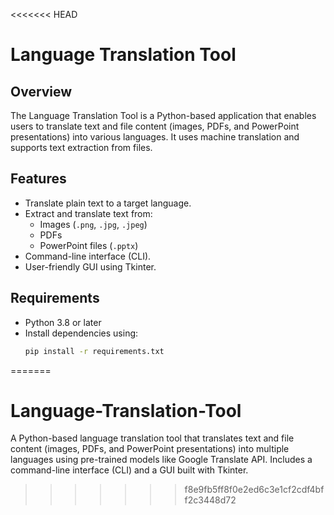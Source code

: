 <<<<<<< HEAD
# Language Translation Tool

## Overview
The Language Translation Tool is a Python-based application that enables users to translate text and file content (images, PDFs, and PowerPoint presentations) into various languages. It uses machine translation and supports text extraction from files.

## Features
- Translate plain text to a target language.
- Extract and translate text from:
  - Images (`.png`, `.jpg`, `.jpeg`)
  - PDFs
  - PowerPoint files (`.pptx`)
- Command-line interface (CLI).
- User-friendly GUI using Tkinter.

## Requirements
- Python 3.8 or later
- Install dependencies using:
  ```bash
  pip install -r requirements.txt
=======
# Language-Translation-Tool
A Python-based language translation tool that translates text and file content (images, PDFs, and PowerPoint presentations) into multiple languages using pre-trained models like Google Translate API. Includes a command-line interface (CLI) and a GUI built with Tkinter.
>>>>>>> f8e9fb5ff8f0e2ed6c3e1cf2cdf4bff2c3448d72
